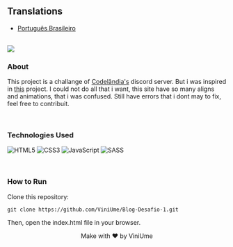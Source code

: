 ## Translations
    
- [Português Brasileiro](https://github.com/ViniUme/Miles-Morales-Website/blob/master/translations/README-ptbr.md)

<br>
<img src="https://user-images.githubusercontent.com/66230638/151700822-b82f4c80-90b7-4ed9-b877-b90df4f53d2f.PNG">

### About
This project is a challange of <a href="https://discord.com/invite/QevDJqCzaY">Codelândia's</a> discord server. But i was inspired in <a href="https://spider-man-miles-morales.netlify.app">this</a> project. I could not do all that i want, this site have so many aligns and animations, that i was confused. Still have errors that i dont may to fix, feel free to contribuit.

<br>

### Technologies Used
![HTML5](https://img.shields.io/badge/html5-%23E34F26.svg?style=for-the-badge&logo=html5&logoColor=white)
![CSS3](https://img.shields.io/badge/css3-%231572B6.svg?style=for-the-badge&logo=css3&logoColor=white)
![JavaScript](https://img.shields.io/badge/javascript-%23323330.svg?style=for-the-badge&logo=javascript&logoColor=%23F7DF1E)
![SASS](https://img.shields.io/badge/SASS-hotpink.svg?style=for-the-badge&logo=SASS&logoColor=white)

<br>

### How to Run
Clone this repository:

    git clone https://github.com/ViniUme/Blog-Desafio-1.git
    
Then, open the index.html file in your browser.

<div align="center">
  Make with ❤️ by ViniUme
</div>